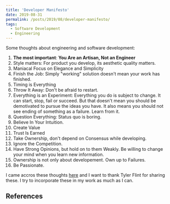 ```yaml
---
title: 'Developer Manifesto'
date: 2019-08-31
permalink: /posts/2019/08/developer-manifesto/
tags:
  - Software Development
  - Engineering
---
```


Some thoughts about engineering and software development:

1. **The most important**: **You Are an Artisan, Not an Engineer**
2. Style matters: For product you develop, its aesthetic quality matters.
3. Maniacal Focus on Elegance and Simplicity
4. Finish the Job: Simply "working" solution doesn't mean your work has finished.
5. Timing is Everything
6. Throw It Away: Don't be afraid to restart.
7. Everything is an Experiment: Everything you do is subject to change. It can start, stop, fail or succeed. But that doesn't mean you should be demotivated to pursue the ideas you have. It also means you should not see ending of something as a failure. Learn from it.
8. Question Everything: Status quo is boring.
9. Believe In Your Intuition.
10. Create Value
11. Trust Is Earned
12. Take Ownership, don't depend on Consensus while developing.
13. Ignore the Competition.
14. Have Strong Opinions, but hold on to them Weakly. Be willing to change your mind when you learn new information.
15. Ownership is not only about developement. Own up to Failures.
16. Be Passionate.



I came accros these thoughts [here](https://content.nanobox.io/the-developer-manifesto/#ampshare=https://content.nanobox.io/the-developer-manifesto/) and I want to thank Tyler Flint for sharing these. I try to incorporate these in my work as much as I can.

References
------
